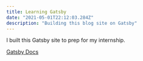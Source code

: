 ```yaml
---
title: Learning Gatsby
date: "2021-05-01T22:12:03.284Z"
description: "Building this blog site on Gatsby"
---
```


I built this Gatsby site to prep for my internship.

[Gatsby Docs](https://www.gatsbyjs.org)
